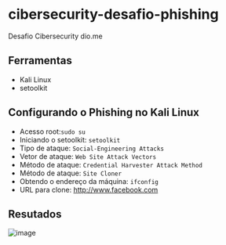 # cibersecurity-desafio-phishing
Desafio Cibersecurity dio.me
## Ferramentas
- Kali Linux
- setoolkit

## Configurando o Phishing no Kali Linux
- Acesso root:`sudo su`
- Iniciando o setoolkit: `setoolkit`
- Tipo de ataque: `Social-Engineering Attacks`
- Vetor de ataque: `Web Site Attack Vectors`
- Método de ataque: `Credential Harvester Attack Method`
- Método de ataque: `Site Cloner`
- Obtendo o endereço da máquina: `ifconfig`
- URL para clone: http://www.facebook.com
  
## Resutados
![image](https://user-images.githubusercontent.com/118560480/205387184-6c2ef258-8304-4d67-b509-89c3207ecc29.png)
